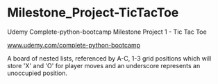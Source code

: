# Milestone_Project-TicTacToe
Udemy Complete-python-bootcamp Milestone Project 1 - Tic Tac Toe

www.udemy.com/complete-python-bootcamp

A board of nested lists, referenced by A-C, 1-3 grid positions
which will store 'X' and 'O' for player moves and an underscore
represents an unoccupied position.
